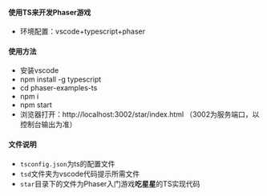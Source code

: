 #### 使用TS来开发Phaser游戏
+ 环境配置：vscode+typescript+phaser
#### 使用方法
+ 安装vscode
+ npm install -g typescript
+ cd phaser-examples-ts
+ npm i
+ npm start
+ 浏览器打开：http://localhost:3002/star/index.html （3002为服务端口，以控制台输出为准）
#### 文件说明
+ `tsconfig.json`为ts的配置文件
+ `tsd`文件夹为vscode代码提示所需文件
+ `star`目录下的文件为Phaser入门游戏**吃星星**的TS实现代码
